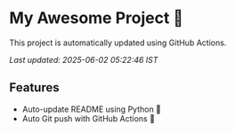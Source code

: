 # My Awesome Project 🚀

This project is automatically updated using GitHub Actions.

_Last updated: 2025-06-02 05:22:46 IST_

## Features
- Auto-update README using Python 🐍
- Auto Git push with GitHub Actions 🤖
